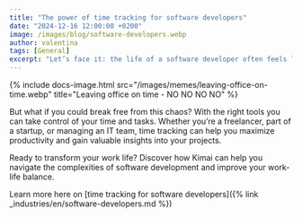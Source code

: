 ```yaml
---
title: "The power of time tracking for software developers"
date: "2024-12-16 12:00:00 +0200"
image: /images/blog/software-developers.webp
author: valentina
tags: [General]
excerpt: "Let’s face it: the life of a software developer often feels like a never-ending cycle of meetings, memes about burnout, overtime, and the classic struggles with project managers, testers, customers etc. Sound familiar?"
---
```


{% include docs-image.html src="/images/memes/leaving-office-on-time.webp" title="Leaving office on time - NO NO NO NO" %}

But what if you could break free from this chaos? With the right tools you can take control of your time and tasks. 
Whether you’re a freelancer, part of a startup, or managing an IT team, time tracking can help you maximize productivity and gain valuable insights into your projects.

Ready to transform your work life? Discover how Kimai can help you navigate the complexities of software development and improve your work-life balance.

Learn more here on [time tracking for software developers]({% link _industries/en/software-developers.md %}) 
